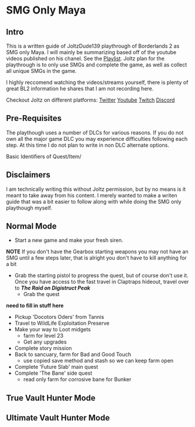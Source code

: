 # SMG Only Maya


## Intro

This is a written guide of JoltzDude139 playthrough of Borderlands 2 as SMG only Maya. I will mainly be summarizing based off of the youtube videos published on his chanel. See the [Playlist](https://www.youtube.com/playlist?list=PLhTB4jmaHPMHXAmFoTEyJcsZqfeuoLCVy). Joltz plan for the playthrough is to only use SMGs and complete the game, as well as collect all unique SMGs in the game.

I highly reccomend watching the videos/streams yourself, there is plenty of great BL2 information he shares that I am not recording here.

Checkout Joltz on different platforms:
[Twitter](https://twitter.com/joltzdude139)
[Youtube](https://www.youtube.com/@Joltzdude139)
[Twitch](https://www.twitch.tv/joltzdude139)
[Discord](https://discord.com/invite/joltzdude139)

## Pre-Requisites

The playthough uses a number of DLCs for various reasons. If you do not own all the major game DLC you may experience difficulties following each step. At this time I do not plan to write in non DLC alternate options.

Basic Identifiers of Quest/Item/

## Disclaimers

I am technically writing this without Joltz permission, but by no means is it meant to take away from his content. I merely wanted to make a writen guide that was a bit easier to follow along with while doing the SMG only playthough myself.



## Normal Mode

- Start a new game and make your fresh siren.

**NOTE** If you don't have the Gearbox starting weapons you may not have an SMG until a few steps later, that is alright you don't have to kill anything for a bit

- Grab the starting pistol to progress the quest, but of course don't use it. Once you have access to the fast travel in Claptraps hideout, travel over to ***The Raid on Digistruct Peak***
  - Grab the quest 

**need to fill in stuff here**

- Pickup 'Docotors Oders' from Tannis
- Travel to WildLife Exploitation Preserve
- Make your way to Loot midgets
  - farm for level 23
  - Get any upgrades
- Complete story mission
- Back to sancuary, farm for Bad and Good Touch
  - use copied save method and stash so we can keep farm open
- Complete 'Future Slab' main quest
- Complete 'The Bane' side quest
  - read only farm for corrosive bane for Bunker



## True Vault Hunter Mode



## Ultimate Vault Hunter Mode











